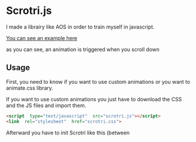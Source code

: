 # Scrotri.js

I made a librairy like AOS in order to train myself in javascript.

[You can see an example here](https://namysh.github.io/scrotri.js/example/)

as you can see, an animation is triggered when you scroll down


## Usage
First, you need to know if you want to use custom animations or you want to animate.css library.

If you want to use custom animations you just have to download the CSS and the JS files and import them.
```html
<script  type="text/javascript"  src="scrotri.js"></script>
<link  rel="stylesheet"  href="scrotri.css">
```
Afterward you have to init Scrotri like this (between <script> tag for example) :
```javascript
// pass false is you don't want to import animate.css
scrotri(false).init;
```
Now, for selecting the elements you want to animate, you have to add them the "SCTR-init" class and the "data-sctr" attribute like this :
```html
<h1 class="SCTR-init" data-sctr="my-animation">Hello</h1>

```
The "data-sctr" attribute refers to the custom animation you made and put in the CSS file :
```CSS
.my-animation {
  animation: my-animation 1.4s;
}

@keyframes my-animation {
  from {
    opacity: 0;
  }
  to {
    opacity: 1;
  }
}
```

